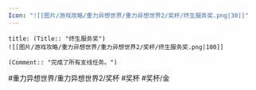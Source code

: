 ```yaml
---
Icon: "![[图片/游戏攻略/重力异想世界/重力异想世界2/奖杯/终生服务奖.png|30]]"
---
```

```ad-common-gold-trophy
title: (Title:: "终生服务奖")
![[图片/游戏攻略/重力异想世界/重力异想世界2/奖杯/终生服务奖.png|100]]

(Comment:: "完成了所有支线任务。")
```

#重力异想世界/重力异想世界2/奖杯 #奖杯 #奖杯/金
